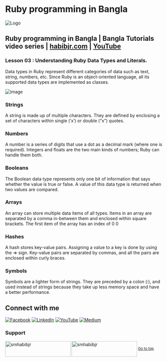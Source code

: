 # Ruby programming in Bangla

![Logo](https://miro.medium.com/max/1080/1*7e9D-oPWPIKBe2AQv862aA.png)


## Ruby programming in Bangla | Bangla Tutorials video series | [habibjr.com](https://www.habibjr.com/) | [YouTube](https://www.youtube.com/channel/UCAb6zCUBSCTGhXLME12XD5A)

### Lesson 03 : Understanding Ruby Data Types and Literals.

Data types in Ruby represent different categories of data such as text, string, numbers, etc. Since Ruby is an object-oriented language, all its supported data types are implemented as classes.

![image](https://user-images.githubusercontent.com/77357735/185809829-ba55becf-b58e-46aa-beb1-bd1cf0c285e9.png)

### Strings
A string is made up of multiple characters. They are defined by enclosing a set of characters within single (‘x’) or double (“x”) quotes.

### Numbers
A number is a series of digits that use a dot as a decimal mark (where one is required). Integers and floats are the two main kinds of numbers; Ruby can handle them both.

### Booleans
The Boolean data type represents only one bit of information that says whether the value is true or false. A value of this data type is returned when two values are compared.

### Arrays
An array can store multiple data items of all types. Items in an array are separated by a comma in-between them and enclosed within square brackets. The first item of the array has an index of 0
0

### Hashes
A hash stores key-value pairs. Assigning a value to a key is done by using the => sign. Key-value pairs are separated by commas,​ and all the pairs are enclosed within curly braces.

### Symbols
Symbols are a lighter form of strings. They are preceded by a colon (:), and used instead of strings because they take up less memory space and have a​ better performance.

## Connect with me

[![Facebook](https://img.shields.io/badge/Facebook-%231877F2.svg?logo=Facebook&logoColor=white)](https://facebook.com/smhabibjr) 
[![LinkedIn](https://img.shields.io/badge/LinkedIn-%230077B5.svg?logo=linkedin&logoColor=white)](https://linkedin.com/in/smhabibjr) 
[![YouTube](https://img.shields.io/badge/YouTube-%23FF0000.svg?logo=YouTube&logoColor=white)](https://youtube.com/c/HabibJr)
[![Medium](https://img.shields.io/badge/Medium-12100E?logo=medium&logoColor=white)](https://medium.com/@smhabibjr)

<h3 align="left">Support</h3>
<p><a href="https://www.buymeacoffee.com/smhabibjr"> <img align="left" src="https://cdn.buymeacoffee.com/buttons/v2/default-yellow.png" height="50" width="210" alt="smhabibjr" /></a>
<a href="https://paypal.me/habib2030@web.de"> <img align="left" src="https://img.shields.io/badge/PayPal-00457C" height="50" width="210" alt="smhabibjr" /></a>
</p>
<br>
<sup align="left"><a href="#ruby-programming-in-bangla">Go to top</a></sup>
